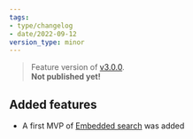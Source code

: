```yaml
---
tags:
- type/changelog
- date/2022-09-12
version_type: minor
---
```

   
> Feature version of [v3.0.0](../Changelog/v3.0.0.md).    
> **Not published yet!**   
   
## Added features   
   
- A first MVP of [Embedded search](../Demonstrations/Embedded%20search.md) was added